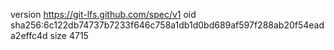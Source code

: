 version https://git-lfs.github.com/spec/v1
oid sha256:6c122db74737b7233f646c758a1db1d0bd689af597f288ab20f54eada2effc4d
size 4715
